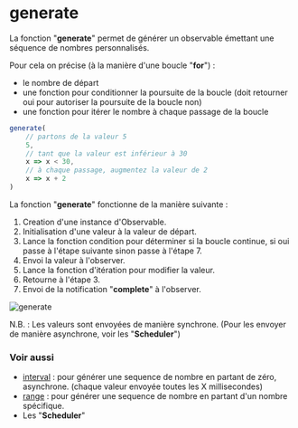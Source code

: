 # generate
La fonction "**generate**" permet de générer un observable émettant une séquence de nombres
personnalisés.

Pour cela on précise (à la manière d'une boucle "**for**") :
- le nombre de départ
- une fonction pour conditionner la poursuite de la boucle (doit retourner oui pour autoriser la poursuite 
  de la boucle non)
- une fonction pour itérer le nombre à chaque passage de la boucle

```javascript
generate(
    // partons de la valeur 5
    5,
    // tant que la valeur est inférieur à 30
    x => x < 30,
    // à chaque passage, augmentez la valeur de 2
    x => x + 2
)
```
La fonction "**generate**" fonctionne de la manière suivante :
1. Creation d'une instance d'Observable.
2. Initialisation d'une valeur à la valeur de départ.
3. Lance la fonction condition pour déterminer si la boucle continue, si oui passe à l'étape suivante 
   sinon passe à l'étape 7.
4. Envoi la valeur à l'observer.
5. Lance la fonction d'itération pour modifier la valeur.
6. Retourne à l'étape 3.
7. Envoi de la notification "**complete**" à l'observer.

![generate](http://www.plantuml.com/plantuml/proxy?cache=no&src=https://raw.githubusercontent.com/cedriclecocq/rxjs-exemple/main/creation/generate/generate.puml)

N.B. : Les valeurs sont envoyées de manière synchrone. (Pour les envoyer de manière asynchrone,
voir les "**Scheduler**")

### Voir aussi

- [interval](https://github.com/cedriclecocq/rxjs-exemple/tree/main/creation/interval) :
  pour générer une sequence de nombre en partant de zéro, asynchrone.
  (chaque valeur envoyée toutes les X millisecondes)
- [range](https://github.com/cedriclecocq/rxjs-exemple/tree/main/creation/range) :
  pour générer une sequence de nombre en partant d'un nombre spécifique.
- Les "**Scheduler**"
